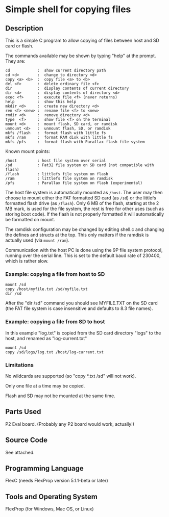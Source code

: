 # Simple shell for copying files

## Description

This is a simple C program to allow copying of files between host and SD card or flash.

The commands available may be shown by typing "help" at the prompt. They are:
```
cd            :  show current directory path
cd <d>        :  change to directory <d>
copy <a> <b>  :  copy file <a> to <b>
del <f>       :  delete ordinary file <f>
dir           :  display contents of current directory
dir <d>       :  display contents of directory <d>
exec <f>      :  execute file <f> (never returns)
help          :  show this help
mkdir <d>     :  create new directory <d>
ren <f> <new> :  rename file <f> to <new>
rmdir <d>     :  remove directory <d>
type  <f>     :  show file <f> on the terminal
mount <d>     :  mount flash, SD card, or ramdisk
unmount <d>   :  unmount flash, SD, or ramdisk
mkfs /flash   :  format flash with little fs
mkfs /ram     :  format RAM disk with little fs
mkfs /pfs     :  format flash with Parallax flash file system
```

Known mount points:
```
/host         : host file system over serial
/sd           : Fat32 file system on SD card (not compatible with flash)
/flash        : littlefs file system on flash
/ram          : littlefs file system on ramdisk
/pfs          : Parallax file system on flash (experimental)
```

The host file system is automatically mounted as `/host`. The user may then choose to mount either the FAT formatted SD card (as `/sd`) or the littlefs formatted flash drive (as `/flash`). Only 6 MB of the flash, starting at the 2 MB mark, is used for the file system, the rest is free for other uses (such as storing boot code). If the flash is not properly formatted it will automatically be formatted on mount.

The ramdisk configuration may be changed by editing shell.c and changing the defines and structs at the top. This only matters if the ramdisk is actually used (via `mount /ram`).

Communication with the host PC is done using the 9P file system protocol, running over the serial line. This is set to the default baud rate of 230400, which is rather slow.

### Example: copying a file from host to SD

```
mount /sd
copy /host/myfile.txt /sd/myfile.txt
dir /sd
```

After the "dir /sd" command you should see MYFILE.TXT on the SD card (the FAT file system is case insensitive and defaults to 8.3 file names).

### Example: copying a file from SD to host

In this example "log.txt" is copied from the SD card directory "logs" to the host, and renamed as "log-current.txt"
```
mount /sd
copy /sd/logs/log.txt /host/log-current.txt
```

### Limitations

No wildcards are supported (so "copy *.txt /sd" will not work).

Only one file at a time may be copied.

Flash and SD may not be mounted at the same time.

## Parts Used

P2 Eval board. (Probably any P2 board would work, actually!)

## Source Code

See attached.

## Programming Language

FlexC (needs FlexProp version 5.1.1-beta or later)

## Tools and Operating System

FlexProp (for Windows, Mac OS, or Linux)

